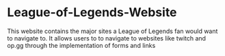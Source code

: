 # League-of-Legends-Website
This website contains the major sites a League of Legends fan would want to navigate to. 
It allows users to to navigate to websites like twitch and op.gg through the implementation of forms and links
